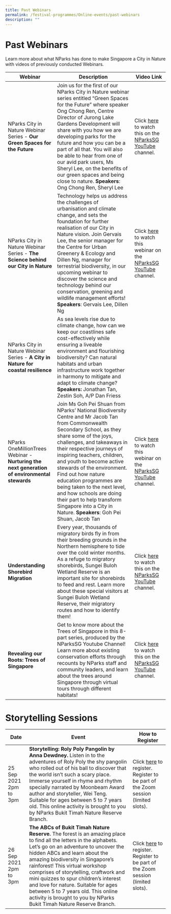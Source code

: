```yaml
---
title: Past Webinars
permalink: /festival-programmes/Online-events/past-webinars
description: ""
---
```

# **Past Webinars**


Learn more about what NParks has done to make Singapore a City in Nature with videos of previously conducted Webinars.





| Webinar | Description | Video Link |
| -------- | -------- | -------- |
| NParks City in Nature Webinar Series - **Our Green Spaces for the Future** | Join us for the first of our NParks City in Nature webinar series entitled “Green Spaces for the Future” where speaker Ong Chong Ren, Centre Director of Jurong Lake Gardens Development will share with you how we are developing parks for the future and how you can be a part of all that. You will also be able to hear from one of our avid park users, Ms Sheryl Lee, on the benefits of our green spaces and being close to nature. **Speakers**: Ong Chong Ren, Sheryl Lee|Click [here](https://go.gov.sg/nparksgsfcin) to watch this on the [NParksSG YouTube](https://www.youtube.com/nparkssg) channel.
| NParks City in Nature Webinar Series - **The Science behind our City in Nature** | Technology helps us address the challenges of urbanisation and climate change, and sets the foundation for further realisation of our City in Nature vision. Join Gervais Lee, the senior manager for the Centre for Urban Greenery & Ecology and Dillen Ng, manager for terrestrial biodiversity, in our upcoming webinar to discover the science and technology behind our conservation, greening and wildlife management efforts! **Speakers**: Gervais Lee, Dillen Ng |Click [here](https://go.gov.sg/nparkssciencecin) to watch this webinar on the [NParksSG YouTube](https://www.youtube.com/nparkssg) channel.|
|NParks City in Nature Webinar Series - **A City in Nature for coastal resilience** | As sea levels rise due to climate change, how can we keep our coastlines safe cost-effectively while ensuring a liveable environment and flourishing biodiversity? Can natural habitats and urban infrastructure work together in harmony to mitigate and adapt to climate change? **Speakers:** Jonathan Tan, Zestin Soh, A/P Dan Friess
| NParks OneMillionTrees Webinar - **Nurturing the next generation of environmental stewards**    | Join Ms Goh Pei Shuan from NParks’ National Biodiversity Centre and Mr Jacob Tan from Commonwealth Secondary School, as they share some of the joys, challenges, and takeaways in their respective journeys of inspiring teachers, children, and youth to become active stewards of the environment. Find out how nature education programmes are being taken to the next level, and how schools are doing their part to help transform Singapore into a City in Nature. **Speakers**: Goh Pei Shuan, Jacob Tan    | Click [here](https://go.gov.sg/nparksgsfcin) to watch this webinar on the [NParksSG YouTube](https://www.youtube.com/nparkssg) channel.    |
|**Understanding Shorebird Migration**|Every year, thousands of migratory birds fly in from their breeding grounds in the Northern hemisphere to tide over the cold winter months. As a refuge to migratory shorebirds, Sungei Buloh Wetland Reserve is an important site for shorebirds to feed and rest. Learn more about these special visitors at Sungei Buloh Wetland Reserve, their migratory routes and how to identify them!|Click [here](https://go.gov.sg/nparksshorebirdanimation) to watch this on the [NParksSG YouTube](https://www.youtube.com/nparkssg) channel.
|**Revealing our Roots: Trees of Singapore**| Get to know more about the Trees of Singapore in this 8-part series, produced by the NParksSG Youtube Channel! Learn more about existing conservation efforts through recounts by NParks staff and community leaders, and learn about the trees around Singapore through virtual tours through different habitats!|Click [here](https://go.gov.sg/revealingrootsplaylist) to watch this on the [NParksSG YouTube](https://www.youtube.com/nparkssg) channel.



# **Storytelling Sessions**


| Date | Event | How to Register |
| -------- | -------- | -------- |
| 25 Sep 2021 2pm to 3pm     | **Storytelling: Roly Poly Pangolin by Anna Dewdney.** Listen in to the adventures of Roly Poly the shy pangolin who rolled out of his ball to discover that the world isn’t such a scary place. Immerse yourself in rhyme and rhythm specially narrated by Moonbeam Award author and storyteller, Wei Teng. Suitable for ages between 5 to 7 years old. This online activity is brought to you by NParks Bukit Timah Nature Reserve Branch.     | Click [here](https://go.gov.sg/cnfob) to register. Register to be part of the Zoom session (limited slots).     | 
26 Sep 2021 2pm to 3pm | **The ABCs of Bukit Timah Nature Reserve.** The forest is an amazing place to find all the letters in the alphabets. Let’s go on an adventure to uncover the hidden ABCs and learn about the amazing biodiversity in Singapore’s rainforest! This virtual workshop comprises of storytelling, craftwork and mini quizzes to spur children’s interest and love for nature. Suitable for ages between 5 to 7 years old. This online activity is brought to you by NParks Bukit Timah Nature Reserve Branch. | Click [here](https://go.gov.sg/cnfob) to register. Register to be part of the Zoom session (limited slots).     |